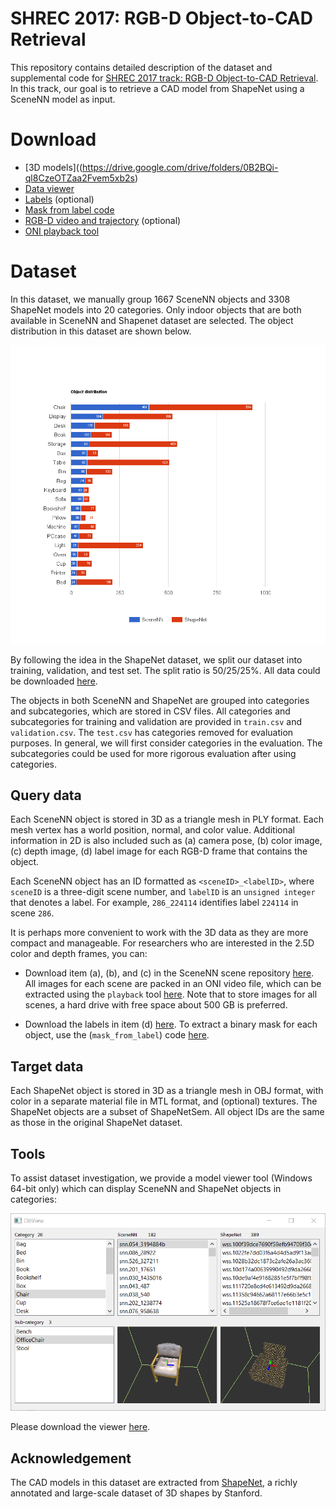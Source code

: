 # SHREC 2017: RGB-D Object-to-CAD Retrieval 

This repository contains detailed description of the dataset and supplemental code for [SHREC 2017 track: RGB-D Object-to-CAD Retrieval](http://people.sutd.edu.sg/~saikit/projects/sceneNN/shrec17/index.html).
In this track, our goal is to retrieve a CAD model from ShapeNet using a SceneNN model as input.

# Download

* [3D models]((https://drive.google.com/drive/folders/0B2BQi-ql8CzeOTZaa2Fvem5xb2s)
* [Data viewer](https://github.com/scenenn/shrec17/releases)
* [Labels](https://drive.google.com/drive/folders/0B2BQi-ql8CzeaDNQQXNmZHdnSFE)
(optional)
* [Mask from label code](https://github.com/scenenn/shrec17/tree/master/mask_from_label)
* [RGB-D video and trajectory](https://drive.google.com/drive/folders/0B-aa7y5Ox4eZWE8yMkRkNkU4Tk0?usp=sharing) (optional)
* [ONI playback tool](https://github.com/scenenn/scenenn/tree/master/playback)

# Dataset 
In this dataset, we manually group 1667 SceneNN objects and 3308 ShapeNet models into 20 categories. Only indoor objects that are both available in SceneNN and Shapenet dataset are selected. The object distribution in this dataset are shown below.

![Object distribution in the dataset](images/objectDistribution.png?raw=true)

By following the idea in the ShapeNet dataset, we split our dataset into training, validation, and test set. The split ratio is 50/25/25%. 
All data could be downloaded [here](https://drive.google.com/drive/folders/0B2BQi-ql8CzeOTZaa2Fvem5xb2s). 

The objects in both SceneNN and ShapeNet are grouped into categories and subcategories, which are stored in CSV files. All categories and subcategories for training and validation are provided in `train.csv` and `validation.csv`. The `test.csv` has categories removed for evaluation purposes. In general, we will first consider categories in the evaluation. The subcategories could be used for more rigorous evaluation after using categories.

## Query data
Each SceneNN object is stored in 3D as a triangle mesh in PLY format. Each mesh vertex has a world position, normal, and color value. Additional information in 2D is also included such as (a) camera pose, (b) color image, (c) depth image, (d) label image for each RGB-D frame that contains the object.

Each SceneNN object has an ID formatted as `<sceneID>_<labelID>`, where `sceneID` is a three-digit scene number, and `labelID` is an `unsigned integer` that denotes a label. For example, `286_224114` identifies label `224114` in scene `286`. 

It is perhaps more convenient to work with the 3D data as they are more compact and manageable. For researchers who are interested in the 2.5D color and depth frames, you can: 

+ Download item (a), (b), and (c) in the SceneNN scene repository [here](https://drive.google.com/drive/folders/0B-aa7y5Ox4eZWE8yMkRkNkU4Tk0?usp=sharing). All images for each scene are packed in an ONI video file, which can be extracted using the `playback` tool [here](https://github.com/scenenn/scenenn/tree/master/playback). Note that to store images for all scenes, a hard drive with free space about 500 GB is preferred.

+ Download the labels in item (d) [here](https://drive.google.com/drive/folders/0B2BQi-ql8CzeaDNQQXNmZHdnSFE). To extract a binary mask for each object, use the (`mask_from_label`) code  [here](https://github.com/scenenn/shrec17/tree/master/mask_from_label).
 
## Target data
Each ShapeNet object is stored in 3D as a triangle mesh in OBJ format, with color in a separate material file in MTL format, and (optional) textures. The ShapeNet objects are a subset of ShapeNetSem. All object IDs are the same as those in the original ShapeNet dataset. 

## Tools
To assist dataset investigation, we provide a model viewer tool (Windows 64-bit only) which can display SceneNN and ShapeNet objects in categories:

![Dataset viewer](images/viewer.png?raw=true)

Please download the viewer [here](https://github.com/scenenn/shrec17/releases).

## Acknowledgement
The CAD models in this dataset are extracted from [ShapeNet](https://www.shapenet.org/), a richly annotated and large-scale dataset of 3D shapes by Stanford. 


